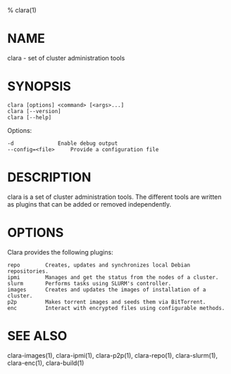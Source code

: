 % clara(1)

# NAME

clara -  set of cluster administration tools

# SYNOPSIS

    clara [options] <command> [<args>...]
    clara [--version]
    clara [--help]

Options:

	-d				Enable debug output
	--config=<file>		Provide a configuration file

# DESCRIPTION

clara is a set of cluster administration tools. The different tools are written
as plugins that can be added or removed independently.

# OPTIONS

Clara provides the following plugins:

	repo		Creates, updates and synchronizes local Debian repositories.
	ipmi		Manages and get the status from the nodes of a cluster.
	slurm 		Performs tasks using SLURM's controller.
	images		Creates and updates the images of installation of a cluster.
	p2p			Makes torrent images and seeds them via BitTorrent.
	enc			Interact with encrypted files using configurable methods.

# SEE ALSO

clara-images(1), clara-ipmi(1), clara-p2p(1), clara-repo(1), clara-slurm(1), clara-enc(1), clara-build(1)
